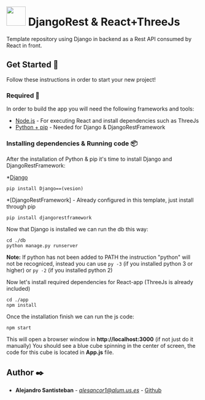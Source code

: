 # <img src="https://raw.githubusercontent.com/gii-is-DP1/dp1-2020-g3-12/master/app/src/images/Gresur.png" height="50px">  DjangoRest & React+ThreeJs

Template repository using Django in backend as a Rest API consumed by React in front.

## Get Started 🚀

Follow these instructions in order to start your new project!

### Required 🔧

In order to build the app you will need the following frameworks and tools:

* [Node.js](https://nodejs.org/es/download/) - For executing React and install dependencies such as ThreeJs
* [Python + pip](https://www.python.org/downloads/) - Needed for Django & DjangoRestFramework

### Installing dependencies & Running code 📦

After the installation of Python & pip it's time to install Django and DjangoRestFramework:

*[Django](https://www.djangoproject.com/download/)
```
pip install Django==(vesion)
```
*[DjangoRestFramework] - Already configured in this template, just install through pip
```
pip install djangorestframework
```
Now that Django is installed we can run the db this way:
```
cd ./db
python manage.py runserver
```
<b>Note:</b> If python has not been added to PATH the instruction "python" will not be recogniced, instead you can use ```py -3``` (if you installed python 3 or higher) or ```py -2``` (if you installed python 2) 

Now let's install required dependencies for React-app (ThreeJs is already included)
```
cd ./app
npm install
```
Once the installation finish we can run the js code: 
```
npm start
```
This will open a browser window in <b>http://localhost:3000</b> (if not just do it manually)
You should see a blue cube spinning in the center of screen, the code for this cube is located in <b>App.js</b> file.


## Author ✒️

* **Alejandro Santisteban** - *alesancor1@alum.us.es* - [Github](https://github.com/alesancor1)
